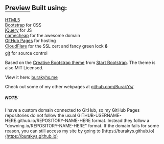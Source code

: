 [Preview](https://burakyhs.me/)
Built using:
--------------------------------------------------------------------------------
[HTML5](https://developers.google.com/web/)  
[Bootstrap](http://getbootstrap.com/) for CSS  
[jQuery](https://jquery.com/) for JS  
[namecheap](https://www.namecheap.com/) for the awesome domain  
[GitHub Pages](https://pages.github.com/) for hosting  
[CloudFlare](https://www.cloudflare.com/) for the SSL cert and fancy green lock :lock:  
[git](https://git-scm.com/) for source control

Based on the
[Creative Bootstrap theme](http://startbootstrap.com/template-overviews/creative/)
from [Start Bootstrap](http://startbootstrap.com/).
The theme is also MIT Licensed.

View it here: [burakyhs.me](https://burakyhs.me/)

Check out some of my other webpages at 
[github.com/BurakYs/](https://github.com/BurakYs/)

##### NOTE:

I have a custom domain connected to GitHub, so my GitHub Pages repositories 
do not follow the usual GITHUB-USERNAME-HERE.github.io/REPOSITORY-NAME-HERE format. 
Instead they follow a "downing.io/REPOSITORY-NAME-HERE" format. 
If the domain fails for some reason, you can still access my site by going to 
[https://burakys.github.io](https://burakys.github.io)
